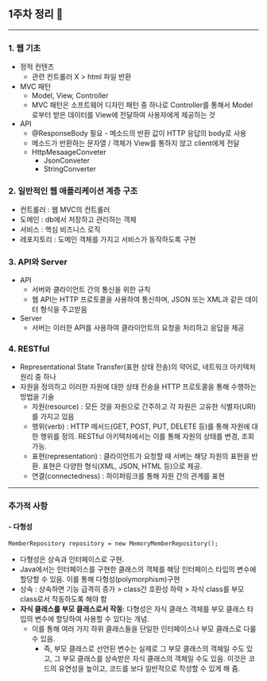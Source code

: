 ## 1주차 정리 📝
***
### 1. 웹 기초
* 정적 컨텐츠
  * 관련 컨트롤러 X > html 파일 반환
* MVC 패턴
  * Model, View, Controller
  * MVC 패턴은 소프트웨어 디자인 패턴 중 하나로 Controller를 통해서 Model로부터 받은 데이터를 View에 전달하여 사용자에게 제공하는 것
* API
  * @ResponseBody 필요 - 메소드의 반환 값이 HTTP 응답의 body로 사용
  * 메소드가 반환하는 문자열 / 객체가 View를 통하지 않고 client에게 전달
  * HttpMesaageConveter
    * JsonConveter
    * StringConverter

### 2. 일반적인 웹 애플리케이션 계층 구조
* 컨트롤러 : 웹 MVC의 컨트롤러
* 도메인 : db에서 저장하고 관리하는 객체
* 서비스 : 핵심 비즈니스 로직
* 레포지토리 : 도메인 객체를 가지고 서비스가 동작하도록 구현

### 3. API와 Server
* API
  * 서버와 클라이언트 간의 통신을 위한 규칙
  * 웹 API는 HTTP 프로토콜을 사용하여 통신하며, JSON 또는 XML과 같은 데이터 형식을 주고받음
* Server
  * 서버는 이러한 API를 사용하여 클라이언트의 요청을 처리하고 응답을 제공

### 4. RESTful
* Representational State Transfer(표현 상태 전송)의 약어로, 네트워크 아키텍처 원리 중 하나
* 자원을 정의하고 이러한 자원에 대한 상태 전송을 HTTP 프로토콜을 통해 수행하는 방법을 기술
  * 자원(resource) : 모든 것을 자원으로 간주하고 각 자원은 고유한 식별자(URI)를 가지고 있음
  * 행위(verb) : HTTP 메서드(GET, POST, PUT, DELETE 등)를 통해 자원에 대한 행위를 정의. RESTful 아키텍처에서는 이를 통해 자원의 상태를 변경, 조회 가능.
  * 표현(representation) : 클라이언트가 요청할 때 서버는 해당 자원의 표현을 반환. 표현은 다양한 형식(XML, JSON, HTML 등)으로 제공.
  * 연결(connectedness) : 하이퍼링크를 통해 자원 간의 관계를 표현

***
### 추가적 사항
#### - 다형성
```MemberRepository repository = new MemoryMemberRepository();```
- 다형성은 상속과 인터페이스로 구현.
- Java에서는 인터페이스를 구현한 클래스의 객체를 해당 인터페이스 타입의 변수에 할당할 수 있음. 이를 통해 다형성(polymorphism)구현
- 상속 : 상속하면 기능 급격히 증가 > class간 호환성 하락 > 자식 class를 부모 class로서 작동하도록 해야 함
- **자식 클래스를 부모 클래스로서 작동**: 다형성은 자식 클래스 객체를 부모 클래스 타입의 변수에 할당하여 사용할 수 있다는 개념.
    - 이를 통해 여러 가지 하위 클래스들을 단일한 인터페이스나 부모 클래스로 다룰 수 있음.
        - 즉, 부모 클래스로 선언된 변수는 실제로 그 부모 클래스의 객체일 수도 있고, 그 부모 클래스를 상속받은 자식 클래스의 객체일 수도 있음. 이것은 코드의 유연성을 높이고, 코드를 보다 일반적으로 작성할 수 있게 해 줌.